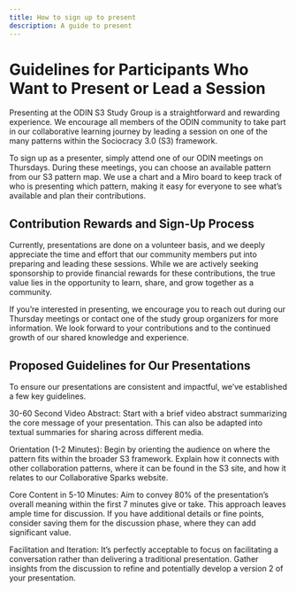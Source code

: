 ```yaml
---
title: How to sign up to present
description: A guide to present
---
```


# Guidelines for Participants Who Want to Present or Lead a Session

Presenting at the ODIN S3 Study Group is a straightforward and rewarding experience. We encourage all members of the ODIN community to take part in our collaborative learning journey by leading a session on one of the many patterns within the Sociocracy 3.0 (S3) framework.  

To sign up as a presenter, simply attend one of our ODIN meetings on Thursdays. During these meetings, you can choose an available pattern from our S3 pattern map. We use a chart and a Miro board to keep track of who is presenting which pattern, making it easy for everyone to see what’s available and plan their contributions.

## Contribution Rewards and Sign-Up Process

Currently, presentations are done on a volunteer basis, and we deeply appreciate the time and effort that our community members put into preparing and leading these sessions. While we are actively seeking sponsorship to provide financial rewards for these contributions, the true value lies in the opportunity to learn, share, and grow together as a community.

If you’re interested in presenting, we encourage you to reach out during our Thursday meetings or contact one of the study group organizers for more information. We look forward to your contributions and to the continued growth of our shared knowledge and experience.

## Proposed Guidelines for Our Presentations

To ensure our presentations are consistent and impactful, we’ve established a few key guidelines.

30-60 Second Video Abstract: Start with a brief video abstract summarizing the core message of your presentation. This can also be adapted into textual summaries for sharing across different media.

Orientation (1-2 Minutes): Begin by orienting the audience on where the pattern fits within the broader S3 framework. Explain how it connects with other collaboration patterns, where it can be found in the S3 site, and how it relates to our Collaborative Sparks website.

Core Content in 5-10 Minutes: Aim to convey 80% of the presentation’s overall meaning within the first 7 minutes give or take. This approach leaves ample time for discussion. If you have additional details or fine points, consider saving them for the discussion phase, where they can add significant value.

Facilitation and Iteration: It’s perfectly acceptable to focus on facilitating a conversation rather than delivering a traditional presentation. Gather insights from the discussion to refine and potentially develop a version 2 of your presentation.